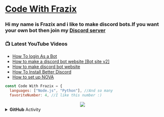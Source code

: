 # [Code With Frazix][youtube]
### Hi my name is Frazix and i like to make discord bots.If you want your own bot then join my [Discord server][Discord]

### 📺 Latest YouTube Videos

<!-- YOUTUBE:START -->
- [How To login As a Bot](https://www.youtube.com/watch?v=b8rwywCAJ40)
- [How to make a discord bot website [Bot site v2]](https://www.youtube.com/watch?v=G6p8_eQ7Mrw)
- [How to make discord bot website](https://www.youtube.com/watch?v=rFzePcM-nJg)
- [How To Install Better Discord](https://www.youtube.com/watch?v=-7HDwBIYZdU)
- [How to set up NOVA](https://www.youtube.com/watch?v=VzDj2kyfNtg)
<!-- YOUTUBE:END -->

```js
const Code With Frazix = {
  languages: ["Node.js", "Python"], //And so many
  favoriteNumber: 4, //I like this number :)
  ```
 
<div align="center"><img src="https://github-profile-trophy.vercel.app/?username=Frazix12&theme=dracula"></div>
<details>
  <summary><b>GitHub</b> Activity</summary>  <img align="left" src="https://github-readme-stats.vercel.app/api?username=Frazix12&theme=tokyonight"><img align="right" src="https://github-readme-stats.vercel.app/api/top-langs/?username=Frazix12&theme=tokyonight&hide=batchfile">
</details>

[Discord]: https://dsc.gg/cwf/
[youtube]: https://www.youtube.com/channel/UCgiRfle1_JSaFV00XcUzfHQ/

